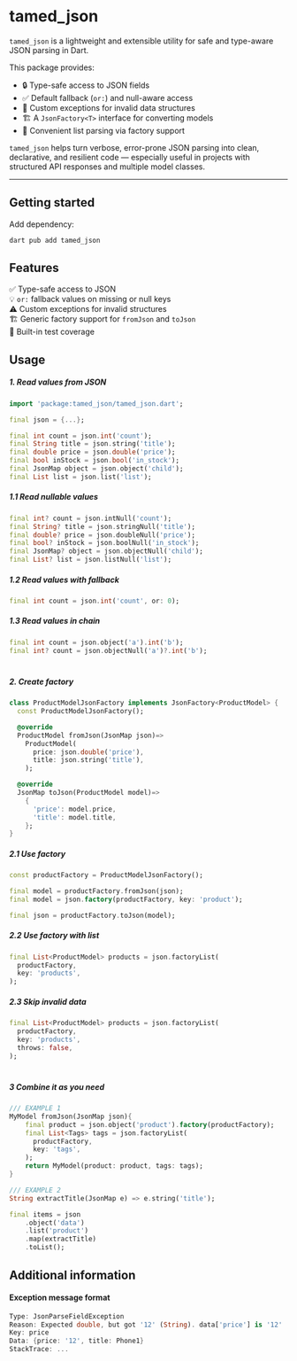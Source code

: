 # tamed_json

`tamed_json` is a lightweight and extensible utility for safe and type-aware JSON parsing in Dart.

This package provides:
- 🔒 Type-safe access to JSON fields
- ✅ Default fallback (`or:`) and null-aware access
- 🚨 Custom exceptions for invalid data structures
- 🏗️ A `JsonFactory<T>` interface for converting models
- 🧩 Convenient list parsing via factory support

`tamed_json` helps turn verbose, error-prone JSON parsing into clean, declarative, and resilient code — especially useful in projects with structured API responses and multiple model classes.

---

## Getting started
Add dependency:
```bash
dart pub add tamed_json
```

## Features
✅ Type-safe access to JSON  
💡 `or:` fallback values on missing or null keys  
⚠️ Custom exceptions for invalid structures  
🏗️ Generic factory support for `fromJson` and `toJson`  
🧪 Built-in test coverage

## Usage
##### 1. Read values from JSON
```dart
import 'package:tamed_json/tamed_json.dart';

final json = {...};

final int count = json.int('count');
final String title = json.string('title');
final double price = json.double('price');
final bool inStock = json.bool('in_stock');
final JsonMap object = json.object('child');
final List list = json.list('list');
```
##### 1.1 Read nullable values
```dart
final int? count = json.intNull('count');
final String? title = json.stringNull('title');
final double? price = json.doubleNull('price');
final bool? inStock = json.boolNull('in_stock');
final JsonMap? object = json.objectNull('child');
final List? list = json.listNull('list');
```

##### 1.2 Read values with fallback
```dart
final int count = json.int('count', or: 0);
```

##### 1.3 Read values in chain
```dart
final int count = json.object('a').int('b');
final int? count = json.objectNull('a')?.int('b');
```


#
##### 2. Create factory
```dart
class ProductModelJsonFactory implements JsonFactory<ProductModel> {
  const ProductModelJsonFactory();

  @override
  ProductModel fromJson(JsonMap json)=>
    ProductModel(
      price: json.double('price'),
      title: json.string('title'),
    );

  @override
  JsonMap toJson(ProductModel model)=>
    {
      'price': model.price,
      'title': model.title,
    };
}
```

##### 2.1 Use factory
```dart
const productFactory = ProductModelJsonFactory();

final model = productFactory.fromJson(json);
final model = json.factory(productFactory, key: 'product');

final json = productFactory.toJson(model);
```

##### 2.2 Use factory with list
```dart
final List<ProductModel> products = json.factoryList(
  productFactory,
  key: 'products',
);
```

##### 2.3 Skip invalid data
```dart
final List<ProductModel> products = json.factoryList(
  productFactory,
  key: 'products',
  throws: false,
);
```
#
##### 3 Combine it as you need
```dart
/// EXAMPLE 1
MyModel fromJson(JsonMap json){
    final product = json.object('product').factory(productFactory);
    final List<Tags> tags = json.factoryList(
      productFactory,
      key: 'tags',
    );
    return MyModel(product: product, tags: tags);
}

/// EXAMPLE 2
String extractTitle(JsonMap e) => e.string('title');

final items = json
    .object('data')
    .list('product')
    .map(extractTitle)
    .toList();
```

## Additional information

#### Exception message format
```dart
Type: JsonParseFieldException
Reason: Expected double, but got '12' (String). data['price'] is '12'
Key: price
Data: {price: '12', title: Phone1}
StackTrace: ...
```